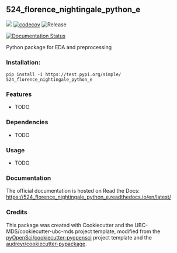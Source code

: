 ## 524_florence_nightingale_python_e 

![](https://github.com/elliott-ribner/524_florence_nightingale_python_e/workflows/build/badge.svg) [![codecov](https://codecov.io/gh/elliott-ribner/524_florence_nightingale_python_e/branch/master/graph/badge.svg)](https://codecov.io/gh/elliott-ribner/524_florence_nightingale_python_e) ![Release](https://github.com/elliott-ribner/524_florence_nightingale_python_e/workflows/Release/badge.svg)

[![Documentation Status](https://readthedocs.org/projects/524_florence_nightingale_python_e/badge/?version=latest)](https://524_florence_nightingale_python_e.readthedocs.io/en/latest/?badge=latest)

Python package for EDA and preprocessing

### Installation:

```
pip install -i https://test.pypi.org/simple/ 524_florence_nightingale_python_e
```

### Features
- TODO

### Dependencies

- TODO

### Usage

- TODO

### Documentation
The official documentation is hosted on Read the Docs: <https://524_florence_nightingale_python_e.readthedocs.io/en/latest/>

### Credits
This package was created with Cookiecutter and the UBC-MDS/cookiecutter-ubc-mds project template, modified from the [pyOpenSci/cookiecutter-pyopensci](https://github.com/pyOpenSci/cookiecutter-pyopensci) project template and the [audreyr/cookiecutter-pypackage](https://github.com/audreyr/cookiecutter-pypackage).
